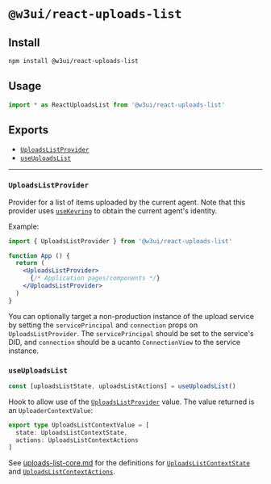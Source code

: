# `@w3ui/react-uploads-list`

## Install

```sh
npm install @w3ui/react-uploads-list
```

## Usage

```js
import * as ReactUploadsList from '@w3ui/react-uploads-list'
```

## Exports

* [`UploadsListProvider`](#uploadslistprovider)
* [`useUploadsList`](#useuploadslist)

---

### `UploadsListProvider`

Provider for a list of items uploaded by the current agent. Note that this provider uses [`useKeyring`](./react-keyring.md#usekeyring) to obtain the current agent's identity.

Example:

```jsx
import { UploadsListProvider } from '@w3ui/react-uploads-list'

function App () {
  return (
    <UploadsListProvider>
      {/* Application pages/components */}
    </UploadsListProvider>
  )
}
```

You can optionally target a non-production instance of the upload service by setting the `servicePrincipal` and `connection` props on `UploadsListProvider`. The `servicePrincipal` should be set to the service's DID, and `connection` should be a ucanto `ConnectionView` to the service instance.

### `useUploadsList`

```ts
const [uploadsListState, uploadsListActions] = useUploadsList()
```

Hook to allow use of the [`UploadsListProvider`](#uploadslistprovider) value. The value returned is an `UploaderContextValue`:

```ts
export type UploadsListContextValue = [
  state: UploadsListContextState,
  actions: UploadsListContextActions
]
```

See [uploads-list-core.md](./uploads-list-core.md) for the definitions for [`UploadsListContextState`](./uploads-list-core.md#uploadslistcontextstate) and [`UploadsListContextActions`](./uploads-list-core.md#uploadslistcontextactions).
